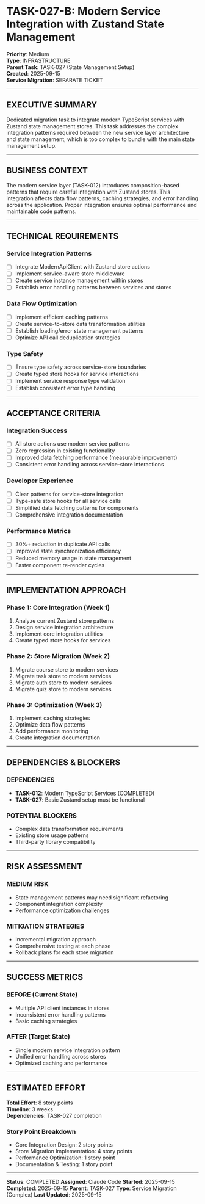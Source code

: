 # TASK-027-B: Modern Service Integration with Zustand State Management

**Priority**: Medium  
**Type**: INFRASTRUCTURE  
**Parent Task**: TASK-027 (State Management Setup)  
**Created**: 2025-09-15  
**Service Migration**: SEPARATE TICKET  

---

## EXECUTIVE SUMMARY

Dedicated migration task to integrate modern TypeScript services with Zustand state management stores. This task addresses the complex integration patterns required between the new service layer architecture and state management, which is too complex to bundle with the main state management setup.

---

## BUSINESS CONTEXT

The modern service layer (TASK-012) introduces composition-based patterns that require careful integration with Zustand stores. This integration affects data flow patterns, caching strategies, and error handling across the application. Proper integration ensures optimal performance and maintainable code patterns.

---

## TECHNICAL REQUIREMENTS

### **Service Integration Patterns**
- [ ] Integrate ModernApiClient with Zustand store actions
- [ ] Implement service-aware store middleware
- [ ] Create service instance management within stores
- [ ] Establish error handling patterns between services and stores

### **Data Flow Optimization**
- [ ] Implement efficient caching patterns
- [ ] Create service-to-store data transformation utilities
- [ ] Establish loading/error state management patterns
- [ ] Optimize API call deduplication strategies

### **Type Safety**
- [ ] Ensure type safety across service-store boundaries
- [ ] Create typed store hooks for service interactions
- [ ] Implement service response type validation
- [ ] Establish consistent error type handling

---

## ACCEPTANCE CRITERIA

### **Integration Success**
- [ ] All store actions use modern service patterns
- [ ] Zero regression in existing functionality
- [ ] Improved data fetching performance (measurable improvement)
- [ ] Consistent error handling across service-store interactions

### **Developer Experience**
- [ ] Clear patterns for service-store integration
- [ ] Type-safe store hooks for all service calls
- [ ] Simplified data fetching patterns for components
- [ ] Comprehensive integration documentation

### **Performance Metrics**
- [ ] 30%+ reduction in duplicate API calls
- [ ] Improved state synchronization efficiency
- [ ] Reduced memory usage in state management
- [ ] Faster component re-render cycles

---

## IMPLEMENTATION APPROACH

### **Phase 1: Core Integration (Week 1)**
1. Analyze current Zustand store patterns
2. Design service integration architecture
3. Implement core integration utilities
4. Create typed store hooks for services

### **Phase 2: Store Migration (Week 2)**
1. Migrate course store to modern services
2. Migrate task store to modern services
3. Migrate auth store to modern services
4. Migrate quiz store to modern services

### **Phase 3: Optimization (Week 3)**
1. Implement caching strategies
2. Optimize data flow patterns
3. Add performance monitoring
4. Create integration documentation

---

## DEPENDENCIES & BLOCKERS

### **DEPENDENCIES**
- **TASK-012**: Modern TypeScript Services (COMPLETED)
- **TASK-027**: Basic Zustand setup must be functional

### **POTENTIAL BLOCKERS**
- Complex data transformation requirements
- Existing store usage patterns
- Third-party library compatibility

---

## RISK ASSESSMENT

### **MEDIUM RISK**
- State management patterns may need significant refactoring
- Component integration complexity
- Performance optimization challenges

### **MITIGATION STRATEGIES**
- Incremental migration approach
- Comprehensive testing at each phase
- Rollback plans for each store migration

---

## SUCCESS METRICS

### **BEFORE (Current State)**
- Multiple API client instances in stores
- Inconsistent error handling patterns
- Basic caching strategies

### **AFTER (Target State)**
- Single modern service integration pattern
- Unified error handling across stores
- Optimized caching and performance

---

## ESTIMATED EFFORT

**Total Effort**: 8 story points  
**Timeline**: 3 weeks  
**Dependencies**: TASK-027 completion  

### **Story Point Breakdown**
- Core Integration Design: 2 story points
- Store Migration Implementation: 4 story points
- Performance Optimization: 1 story point
- Documentation & Testing: 1 story point

---

**Status**: COMPLETED
**Assigned**: Claude Code
**Started**: 2025-09-15
**Completed**: 2025-09-15
**Parent**: TASK-027
**Type**: Service Migration (Complex)
**Last Updated**: 2025-09-15